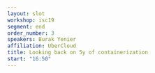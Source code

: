 ```yaml
---
layout: slot
workshop: isc19
segment: end
order_number: 3
speakers: Burak Yenier
affiliation: UberCloud
title: Looking back on 5y of containerization
start: "16:50"
---
```

